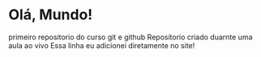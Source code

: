 # Olá, Mundo!
 primeiro repositorio do curso git e github
 Repositorio criado duarnte uma aula ao vivo
 Essa linha eu adicionei diretamente no site!
